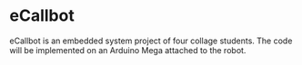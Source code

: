 eCallbot
========

eCallbot is an embedded system project of four collage students. The code will be implemented on an Arduino Mega attached to the robot.
